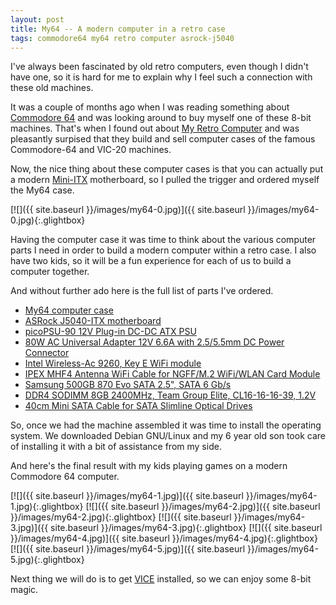 ```yaml
---
layout: post
title: My64 -- A modern computer in a retro case
tags: commodore64 my64 retro computer asrock-j5040
---
```

I've always been fascinated by old retro computers, even though I
didn't have one, so it is hard for me to explain why I feel such a
connection with these old machines.

It was a couple of months ago when I was reading something about
[Commodore 64](https://en.wikipedia.org/wiki/Commodore_64) and was
looking around to buy myself one of these 8-bit machines. That's when
I found out about [My Retro Computer](https://myretrocomputer.com/)
and was pleasantly surpised that they build and sell computer cases of
the famous Commodore-64 and VIC-20 machines.

Now, the nice thing about these computer cases is that you can
actually put a modern
[Mini-ITX](https://en.wikipedia.org/wiki/Mini-ITX) motherboard, so I
pulled the trigger and ordered myself the My64 case.

[![]({{ site.baseurl }}/images/my64-0.jpg)]({{ site.baseurl }}/images/my64-0.jpg){:.glightbox}

Having the computer case it was time to think about the various
computer parts I need in order to build a modern computer within a
retro case. I also have two kids, so it will be a fun experience for
each of us to build a computer together.

And without further ado here is the full list of parts I've ordered.

* [My64 computer case](https://myretrocomputer.com)
* [ASRock J5040-ITX motherboard](https://www.mini-itx.com/~J5040-ITX)
* [picoPSU-90 12V Plug-in DC-DC ATX PSU](https://www.mini-itx.com/~PICOPSU-90)
* [80W AC Universal Adapter 12V 6.6A with 2.5/5.5mm DC Power Connector](https://www.mini-itx.com/~80w-ac)
* [Intel Wireless-Ac 9260, Key E WiFi module](https://www.amazon.com/Intel-Wireless-Ac-9260-2230-Gigabit/dp/B079QH5KW1/)
* [IPEX MHF4 Antenna WiFi Cable for NGFF/M.2 WiFi/WLAN Card Module](https://www.amazon.com/gp/product/B07DB6ZG3B/)
* [Samsung 500GB 870 Evo SATA 2.5", SATA 6 Gb/s](https://www.amazon.com/SAMSUNG-500GB-Internal-MZ-77E500B-AM/dp/B08QBMD6P4/)
* [DDR4 SODIMM 8GB 2400MHz, Team Group Elite, CL16-16-16-39, 1.2V](https://www.amazon.com/TEAMGROUP-2400MHz-PC4-19200-SODIMM-Laptop/dp/B01HOM9IZ4/)
* [40cm Mini SATA Cable for SATA Slimline Optical Drives](https://www.mini-itx.com/~40CM-MINI-SATA)

So, once we had the machine assembled it was time to install the
operating system. We downloaded Debian GNU/Linux and my 6 year old son
took care of installing it with a bit of assistance from my side.

And here's the final result with my kids playing games on a modern
Commodore 64 computer.

[![]({{ site.baseurl }}/images/my64-1.jpg)]({{ site.baseurl }}/images/my64-1.jpg){:.glightbox}
[![]({{ site.baseurl }}/images/my64-2.jpg)]({{ site.baseurl }}/images/my64-2.jpg){:.glightbox}
[![]({{ site.baseurl }}/images/my64-3.jpg)]({{ site.baseurl }}/images/my64-3.jpg){:.glightbox}
[![]({{ site.baseurl }}/images/my64-4.jpg)]({{ site.baseurl }}/images/my64-4.jpg){:.glightbox}
[![]({{ site.baseurl }}/images/my64-5.jpg)]({{ site.baseurl }}/images/my64-5.jpg){:.glightbox}

Next thing we will do is to get
[VICE](https://vice-emu.sourceforge.io/) installed, so we can enjoy
some 8-bit magic.
